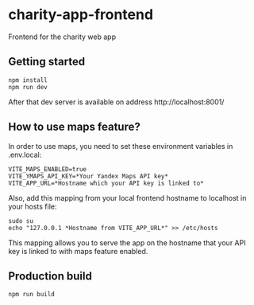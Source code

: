# charity-app-frontend

Frontend for the charity web app

## Getting started

```
npm install
npm run dev
```

After that dev server is available on address http://localhost:8001/

## How to use maps feature?

In order to use maps, you need to set these environment variables in .env.local:

```
VITE_MAPS_ENABLED=true
VITE_YMAPS_API_KEY=*Your Yandex Maps API key*
VITE_APP_URL=*Hostname which your API key is linked to*
```

Also, add this mapping from your local frontend hostname to localhost in your hosts file:

```
sudo su
echo "127.0.0.1 *Hostname from VITE_APP_URL*" >> /etc/hosts
```

This mapping allows you to serve the app on the hostname that your API key is linked to with maps feature enabled.

## Production build

```
npm run build
```
